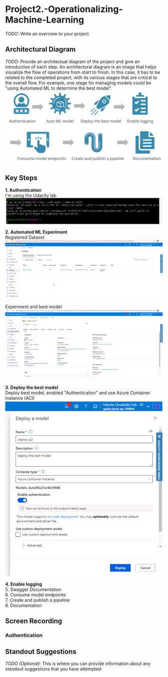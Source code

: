# Project2.-Operationalizing-Machine-Learning

*TODO:* Write an overview to your project.

## Architectural Diagram
*TODO*: Provide an architectual diagram of the project and give an introduction of each step. An architectural diagram is an image that helps visualize the flow of operations from start to finish. In this case, it has to be related to the completed project, with its various stages that are critical to the overall flow. For example, one stage for managing models could be "using Automated ML to determine the best model".  
![logo](IMG/architectur.png)  

## Key Steps

**1. Authentication**  
   I'm using the Udacity lab  
   ![authentication](IMG/insuficient_privileges.png)  

**2. Automated ML Experiment**  
   Registered Dataset  
   ![authentication](IMG/dataset.png)  
   
   Experiment and best model 
   ![best_model](IMG/experiment_completede_and_best_model.png)  
   
**3. Deploy the best model**  
   Deploy best model, enabled "Authentication" and use Azure Container Instance (ACI)  
   ![deploy](IMG/deplo_best_model_ACI_and_enable_authentication.png)  

**4. Enable logging**  
5. Swagger Documentation  
6. Consume model endpoints  
7. Create and publish a pipeline  
8. Documentation  

## Screen Recording
### Authentication


## Standout Suggestions
*TODO (Optional):* This is where you can provide information about any standout suggestions that you have attempted.

